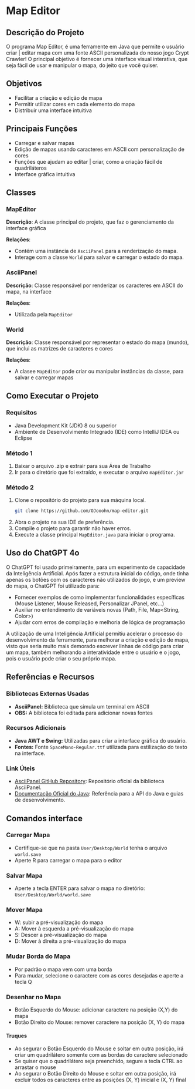 # Map Editor

## Descrição do Projeto
O programa Map Editor, é uma ferramente em Java que permite o usuário criar | editar mapa com uma fonte ASCII personalizada
do nosso jogo Crypt Crawler! O principal objetivo é fornecer uma interface visual interativa, que seja fácil de usar e manipular
o mapa, do jeito que você quiser.

## Objetivos
- Facilitar a criação e edição de mapa
- Permitir utilizar cores em cada elemento do mapa
- Distribuir uma interface intuitiva

## Principais Funções
- Carregar e salvar mapas
- Edição de mapas usando caracteres em ASCII com personalização de cores
- Funções que ajudam ao editar | criar, como a criação fácil de quadriláteros
- Interface gráfica intuitiva

## Classes

### MapEditor
**Descrição**: A classe principal do projeto, que faz o gerenciamento da interface gráfica

**Relações**:
- Contém uma instância de `AsciiPanel` para a renderização do mapa.
- Interage com a classe `World` para salvar e carregar o estado do mapa.

### AsciiPanel
**Descrição**: Classe responsável por renderizar os caracteres em ASCII do mapa, na interface

**Relações**:
- Utilizada pela `MapEditor`

### World
**Descrição**: Classe responsável por representar o estado do mapa (mundo), que inclui as matrizes de caracteres e cores

**Relações**:
- A clasee `MapEditor` pode criar ou manipular instâncias da classe, para salvar e carregar mapas

## Como Executar o Projeto

### Requisitos
- Java Development Kit (JDK) 8 ou superior
- Ambiente de Desenvolvimento Integrado (IDE) como IntelliJ IDEA ou Eclipse

### Método 1
1. Baixar o arquivo .zip e extrair para sua Área de Trabalho
2. Ir para o diretório que foi extraído, e executar o arquivo `mapEditor.jar`

### Método 2
1. Clone o repositório do projeto para sua máquina local.
    ```sh
    git clone https://github.com/OJooohn/map-editor.git
    ```
2. Abra o projeto na sua IDE de preferência.
3. Compile o projeto para garantir não haver erros.
4. Execute a classe principal `MapEditor.java` para iniciar o programa.

## Uso do ChatGPT 4o

O ChatGPT foi usado primeiramente, para um experimento de capacidade da Inteligência Artificial.
Após fazer a estrutura inicial do código, onde tinha apenas os botões com os caracteres não utilizados do jogo, e um preview do mapa,
o ChatGPT foi utilizado para:
- Fornecer exemplos de como implementar funcionalidades específicas (Mouse Listener, Mouse Released, Personalizar JPanel, etc...)
- Auxiliar no entendimento de variáveis novas (Path, File, Map<String, Color>)
- Ajudar com erros de compilação e melhoria de lógica de programação

A utilização de uma Inteligência Artificial permitiu acelerar o processo do desenvolvimento da ferramente, para 
melhorar a criação e edição de mapa, visto que seria muito mais demorado escrever linhas de código para criar um mapa,
também melhorando a interatividade entre o usuário e o jogo, pois o usuário pode criar o seu próprio mapa.

## Referências e Recursos

### Bibliotecas Externas Usadas
- **AsciiPanel:** Biblioteca que simula um terminal em ASCII
- **OBS:** A biblioteca foi editada para adicionar novas fontes

### Recursos Adicionais
- **Java AWT e Swing:** Utilizadas para criar a interface gráfica do usuário.
- **Fontes:** Fonte `SpaceMono-Regular.ttf` utilizada para estilização do texto na interface.

### Link Úteis
- [AsciiPanel GitHub Repository](https://github.com/trystan/AsciiPanel): Repositório oficial da biblioteca AsciiPanel.
- [Documentação Oficial do Java](https://docs.oracle.com/en/java/): Referência para a API do Java e guias de desenvolvimento.

## Comandos interface

### Carregar Mapa
- Certifique-se que na pasta `User/Desktop/World` tenha o arquivo `world.save`
- Aperte R para carregar o mapa para o editor

### Salvar Mapa
- Aperte a tecla ENTER para salvar o mapa no diretório: `User/Desktop/World/world.save`

### Mover Mapa
- W: subir a pré-visualização do mapa
- A: Mover à esquerda a pré-visualização do mapa
- S: Descer a pré-visualização do mapa
- D: Mover à direita a pré-visualização do mapa

### Mudar Borda do Mapa
- Por padrão o mapa vem com uma borda
- Para mudar, selecione o caractere com as cores desejadas e aperte a tecla Q

### Desenhar no Mapa
- Botão Esquerdo do Mouse: adicionar caractere na posição (X,Y) do mapa
- Botão Direito do Mouse: remover caractere na posição (X, Y) do mapa

#### Truques
- Ao segurar o Botão Esquerdo do Mouse e soltar em outra posição, irá criar um quadrilátero somente com as bordas do caractere selecionado
- Se quiser que o quadrilátero seja preenchido, segure a tecla CTRL ao arrastar o mouse
- Ao segurar o Botão Direito do Mouse e soltar em outra posição, irá excluir todos os caracteres entre as posições (X, Y) inicial e (X, Y) final
